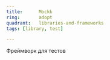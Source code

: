 ```yaml
---
title:      Mockk
ring:       adopt
quadrant:   libraries-and-frameworks
tags: [library, test]

---
```


Фреймворк для тестов
